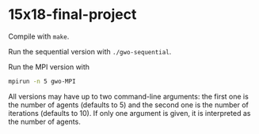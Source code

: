 # 15x18-final-project

Compile with `make`.

Run the sequential version with `./gwo-sequential`.

Run the MPI version with 
``` bash
mpirun -n 5 gwo-MPI 
```

All versions may have up to two command-line arguments: the first one is the number of agents (defaults to 5) and the second one is the number of iterations (defaults to 10). If only one argument is given, it is interpreted as the number of agents. 

